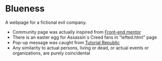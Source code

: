 # Blueness
A webpage for a fictional evil company.

- Community page was actually inspired from [Front-end mentor](https://www.frontendmentor.io?ref=challenge)
- There is an easter egg for Assassin`s Creed fans in "lefted.html" page 
- Pop-up message was caught from [Tutorial Republic](https://www.tutorialrepublic.com/snippets/preview.php?topic=bootstrap&file=simple-subscribe-newsletter-modal)
- Any similarity to actual persons, living or dead, or actual events or organizations, are purely coincidental
